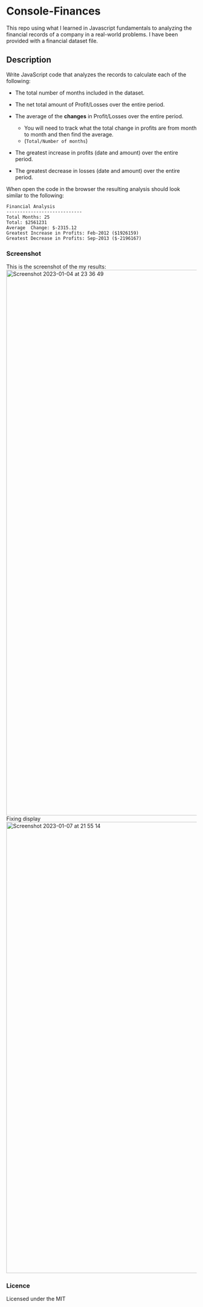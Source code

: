 # Console-Finances
This repo using what I learned in Javascript fundamentals to analyzing the financial records of a company in a real-world problems. I have been provided with a financial dataset file.
## Description
Write JavaScript code that analyzes the records to calculate each of the following:

* The total number of months included in the dataset.

* The net total amount of Profit/Losses over the entire period.

* The average of the **changes** in Profit/Losses over the entire period.
  * You will need to track what the total change in profits are from month to month and then find the average.
  * (`Total/Number of months`)

* The greatest increase in profits (date and amount) over the entire period.

* The greatest decrease in losses (date and amount) over the entire period.

When open the code in the browser the resulting analysis should look similar to the following:

  ```text
  Financial Analysis
  ----------------------------
  Total Months: 25
  Total: $2561231
  Average  Change: $-2315.12
  Greatest Increase in Profits: Feb-2012 ($1926159)
  Greatest Decrease in Profits: Sep-2013 ($-2196167)
  ```

### Screenshot
This is the screenshot of the my results: 
<img width="1440" alt="Screenshot 2023-01-04 at 23 36 49" src="https://user-images.githubusercontent.com/70776430/210672292-78756226-a63c-4a30-b420-ea7ce5f7ff3f.png">
Fixing display 
 <img width="1191" alt="Screenshot 2023-01-07 at 21 55 14" src="https://user-images.githubusercontent.com/70776430/211171703-ce9c17b8-9858-47aa-a8a8-f9d58e215083.png">

### Licence
Licensed under the MIT
